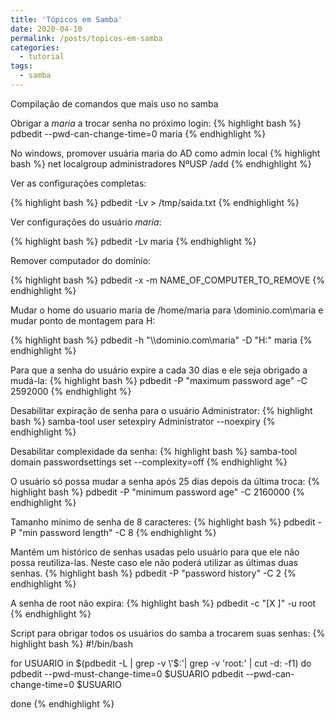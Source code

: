 ```yaml
---
title: 'Tópicos em Samba'
date: 2020-04-10
permalink: /posts/topicos-em-samba
categories:
  - tutorial
tags:
  - samba
---
```


Compilação de comandos que mais uso no samba

Obrigar a *maria* a trocar senha no próximo login:
{% highlight bash %}
pdbedit --pwd-can-change-time=0 maria
{% endhighlight %}

No windows, promover usuária maria do AD como admin local
{% highlight bash %}
net localgroup administradores NºUSP /add
{% endhighlight %}

Ver as configurações completas:

{% highlight bash %}
pdbedit -Lv > /tmp/saida.txt
{% endhighlight %}

Ver configurações do usuário *maria*:

{% highlight bash %}
pdbedit -Lv maria
{% endhighlight %}

Remover computador do domínio:

{% highlight bash %}
pdbedit -x -m NAME_OF_COMPUTER_TO_REMOVE
{% endhighlight %}

Mudar o home do usuario maria de /home/maria para
\\dominio.com\maria e mudar ponto de montagem
para H:

{% highlight bash %}
pdbedit -h "\\\\dominio.com\\maria" -D "H:" maria
{% endhighlight %}

Para que a senha do usuário expire a cada 30 dias e ele seja obrigado a
mudá-la:
{% highlight bash %}
pdbedit -P "maximum password age" -C 2592000
{% endhighlight %}

Desabilitar expiração de senha para o usuário Administrator:
{% highlight bash %}
samba-tool user setexpiry Administrator --noexpiry 
{% endhighlight %}

Desabilitar complexidade da senha:
{% highlight bash %}
samba-tool domain passwordsettings set --complexity=off
{% endhighlight %}

O usuário só possa mudar a senha após 25 dias depois da última
troca:
{% highlight bash %}
pdbedit -P "minimum password age" -C 2160000
{% endhighlight %}

Tamanho mínimo de senha de 8 caracteres:
{% highlight bash %}
pdbedit -P "min password length" -C 8
{% endhighlight %}

Mantém um histórico de senhas usadas pelo usuário para que ele não possa
reutiliza-las.
Neste caso ele não poderá utilizar as últimas duas senhas.
{% highlight bash %}
pdbedit -P "password history" -C 2
{% endhighlight %}

A senha de root não expira:
{% highlight bash %}
pdbedit -c "[X ]" -u root
{% endhighlight %}

Script para obrigar todos os usuários do samba a trocarem
suas senhas:
{% highlight bash %}
#!/bin/bash

for USUARIO in $(pdbedit -L | grep -v \'$:\'| grep -v \'root:\' | cut -d:
-f1)
do
   pdbedit --pwd-must-change-time=0 $USUARIO
   pdbedit --pwd-can-change-time=0 $USUARIO

done
{% endhighlight %}
